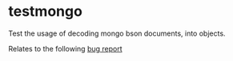 # testmongo
Test the usage of decoding mongo bson documents, into objects.

Relates to the following [bug report](jira.mongodb.org/browse/GODRIVER-877)
